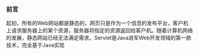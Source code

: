 ### 前言
起初，所有的Web网站都是静态的，网页只是作为一个信息的发布平台，客户机上请求服务器上的某个资源，服务器将指定的资源返回给客户机。随着计算机网络的发展，静态网站已经无法满足需求。Servlet是Java进军Web开发领域的第一款技术，完全基于Java实现